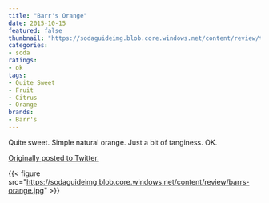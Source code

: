 ```yaml
---
title: "Barr's Orange"
date: 2015-10-15
featured: false
thumbnail: "https://sodaguideimg.blob.core.windows.net/content/review/thumbs/barrs-orange.jpg"
categories:
- soda
ratings:
- ok
tags:
- Quite Sweet
- Fruit
- Citrus
- Orange
brands:
- Barr's
---
```


Quite sweet. Simple natural orange. Just a bit of tanginess. OK.

[Originally posted to Twitter.](https://twitter.com/Cavorter/status/654715986965213186)

{{< figure src="https://sodaguideimg.blob.core.windows.net/content/review/barrs-orange.jpg" >}}

